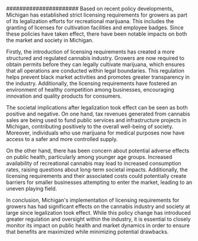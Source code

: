 ######################
Based on recent policy developments, Michigan has established strict licensing requirements for growers as part of its legalization efforts for recreational marijuana. This includes the granting of licenses for cultivation facilities and employee badges. Since these policies have taken effect, there have been notable impacts on both the market and society in Michigan.

Firstly, the introduction of licensing requirements has created a more structured and regulated cannabis industry. Growers are now required to obtain permits before they can legally cultivate marijuana, which ensures that all operations are conducted within legal boundaries. This regulation helps prevent black market activities and promotes greater transparency in the industry. Additionally, the licensing requirements have fostered an environment of healthy competition among businesses, encouraging innovation and quality products for consumers.

The societal implications after legalization took effect can be seen as both positive and negative. On one hand, tax revenues generated from cannabis sales are being used to fund public services and infrastructure projects in Michigan, contributing positively to the overall well-being of society. Moreover, individuals who use marijuana for medical purposes now have access to a safer and more controlled supply.

On the other hand, there has been concern about potential adverse effects on public health, particularly among younger age groups. Increased availability of recreational cannabis may lead to increased consumption rates, raising questions about long-term societal impacts. Additionally, the licensing requirements and their associated costs could potentially create barriers for smaller businesses attempting to enter the market, leading to an uneven playing field.

In conclusion, Michigan's implementation of licensing requirements for growers has had significant effects on the cannabis industry and society at large since legalization took effect. While this policy change has introduced greater regulation and oversight within the industry, it is essential to closely monitor its impact on public health and market dynamics in order to ensure that benefits are maximized while minimizing potential drawbacks.